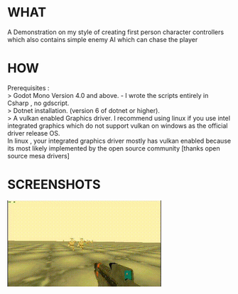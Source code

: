# WHAT

A Demonstration on my style of creating first person character controllers which also contains
simple enemy AI which can chase the player 



# HOW

Prerequisites : <br>
		> Godot Mono Version 4.0 and above. - I wrote the scripts entirely in Csharp , no gdscript.<br>
		> Dotnet installation. (version 6 of dotnet or higher).<br>
		> A vulkan enabled Graphics driver. I recommend using linux if you use intel integrated graphics which do not support vulkan on windows as the official driver release OS.<br>
		In linux , your integrated graphics driver mostly has vulkan enabled because its most likely implemented by the open source community [thanks open source mesa drivers]<br>

# SCREENSHOTS

![gameplay_gif](Screenshots/gameplay.gif)
